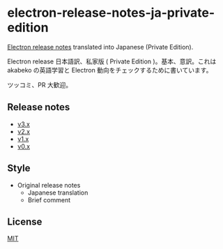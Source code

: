 # electron-release-notes-ja-private-edition

[Electron release notes](https://github.com/electron/electron/releases) translated into Japanese (Private Edition).

Electron release 日本語訳、私家版 ( Private Edition )。基本、意訳。これは akabeko の英語学習と Electron 動向をチェックするために書いています。

ツッコミ、PR 大歓迎。

## Release notes

* [v3.x](v3.x/index.md)
* [v2.x](v2.x/index.md)
* [v1.x](v1.x/index.md)
* [v0.x](v0.x/index.md)

## Style

* Original release notes
  * Japanese translation
  * Brief comment

## License

[MIT](LICENSE)
